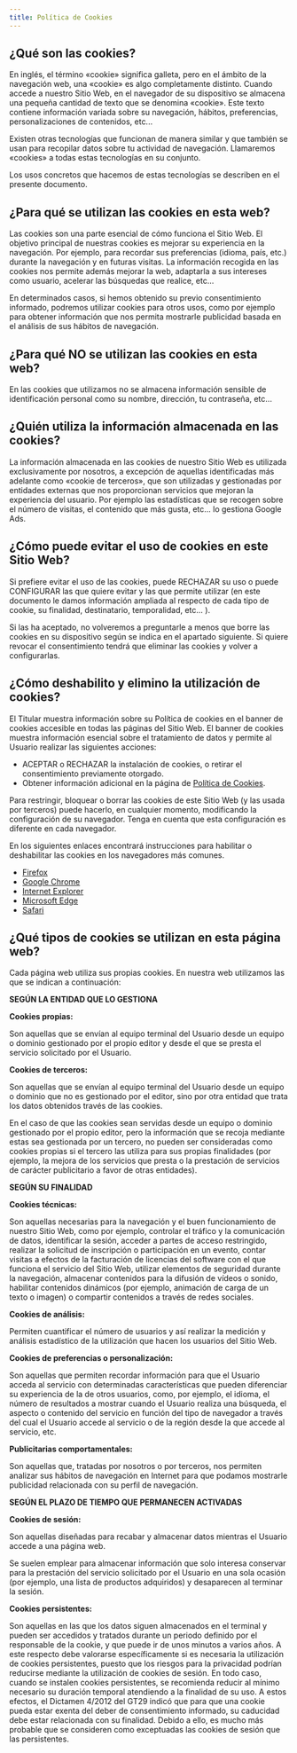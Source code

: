```yaml
---
title: Política de Cookies
---
```


## ¿Qué son las cookies?

En inglés, el término «cookie» significa galleta, pero en el ámbito de la navegación web, una «cookie» es algo completamente distinto. Cuando accede a nuestro Sitio Web, en el navegador de su dispositivo se almacena una pequeña cantidad de texto que se denomina «cookie». Este texto contiene información variada sobre su navegación, hábitos, preferencias, personalizaciones de contenidos, etc...

Existen otras tecnologías que funcionan de manera similar y que también se usan para recopilar datos sobre tu actividad de navegación. Llamaremos «cookies» a todas estas tecnologías en su conjunto.

Los usos concretos que hacemos de estas tecnologías se describen en el presente documento.

## ¿Para qué se utilizan las cookies en esta web?

Las cookies son una parte esencial de cómo funciona el Sitio Web. El objetivo principal de nuestras cookies es mejorar su experiencia en la navegación. Por ejemplo, para recordar sus preferencias (idioma, país, etc.) durante la navegación y en futuras visitas. La información recogida en las cookies nos permite además mejorar la web, adaptarla a sus intereses como usuario, acelerar las búsquedas que realice, etc...

En determinados casos, si hemos obtenido su previo consentimiento informado, podremos utilizar cookies para otros usos, como por ejemplo para obtener información que nos permita mostrarle publicidad basada en el análisis de sus hábitos de navegación.

## ¿Para qué NO se utilizan las cookies en esta web?

En las cookies que utilizamos no se almacena información sensible de identificación personal como su nombre, dirección, tu contraseña, etc...

## ¿Quién utiliza la información almacenada en las cookies?

La información almacenada en las cookies de nuestro Sitio Web es utilizada exclusivamente por nosotros, a excepción de aquellas identificadas más adelante como «cookie de terceros», que son utilizadas y gestionadas por entidades externas que nos proporcionan servicios que mejoran la experiencia del usuario. Por ejemplo las estadísticas que se recogen sobre el número de visitas, el contenido que más gusta, etc... lo gestiona Google Ads.

## ¿Cómo puede evitar el uso de cookies en este Sitio Web?

Si prefiere evitar el uso de las cookies, puede RECHAZAR su uso o puede CONFIGURAR las que quiere evitar y las que permite utilizar (en este documento le damos información ampliada al respecto de cada tipo de cookie, su finalidad, destinatario, temporalidad, etc... ).

Si las ha aceptado, no volveremos a preguntarle a menos que borre las cookies en su dispositivo según se indica en el apartado siguiente. Si quiere revocar el consentimiento tendrá que eliminar las cookies y volver a configurarlas.

## ¿Cómo deshabilito y elimino la utilización de cookies?

El Titular muestra información sobre su Política de cookies en el banner de cookies accesible en todas las páginas del Sitio Web. El banner de cookies muestra información esencial sobre el tratamiento de datos y permite al Usuario realizar las siguientes acciones:

* ACEPTAR o RECHAZAR la instalación de cookies, o retirar el consentimiento previamente otorgado.
* Obtener información adicional en la página de [Política de Cookies](https://construcciones-barreto.c.wetopi.com/politica-de-cookies/).

Para restringir, bloquear o borrar las cookies de este Sitio Web (y las usada por terceros) puede hacerlo, en cualquier momento, modificando la configuración de su navegador. Tenga en cuenta que esta configuración es diferente en cada navegador.

En los siguientes enlaces encontrará instrucciones para habilitar o deshabilitar las cookies en los navegadores más comunes.

* [Firefox](http://support.mozilla.org/es/kb/habilitar-y-deshabilitar-cookies-que-los-sitios-we)
* [Google Chrome](https://support.google.com/chrome/answer/95647?hl=es)
* [Internet Explorer](https://support.microsoft.com/es-es/help/17442/windows-internet-explorer-delete-manage-cookies#ie=%22ie-10)
* [Microsoft Edge](https://support.microsoft.com/es-es/help/4468242/microsoft-edge-browsing-data-and-privacy)
* [Safari](http://support.apple.com/kb/HT1677?viewlocale=es_ES)

## ¿Qué tipos de cookies se utilizan en esta página web?

Cada página web utiliza sus propias cookies. En nuestra web utilizamos las que se indican a continuación:

**SEGÚN LA ENTIDAD QUE LO GESTIONA**

**Cookies propias:**

Son aquellas que se envían al equipo terminal del Usuario desde un equipo o dominio gestionado por el propio editor y desde el que se presta el servicio solicitado por el Usuario.

**Cookies de terceros:**

Son aquellas que se envían al equipo terminal del Usuario desde un equipo o dominio que no es gestionado por el editor, sino por otra entidad que trata los datos obtenidos través de las cookies.

En el caso de que las cookies sean servidas desde un equipo o dominio gestionado por el propio editor, pero la información que se recoja mediante estas sea gestionada por un tercero, no pueden ser consideradas como cookies propias si el tercero las utiliza para sus propias finalidades (por ejemplo, la mejora de los servicios que presta o la prestación de servicios de carácter publicitario a favor de otras entidades).

**SEGÚN SU FINALIDAD**

**Cookies técnicas:**

Son aquellas necesarias para la navegación y el buen funcionamiento de nuestro Sitio Web, como por ejemplo, controlar el tráfico y la comunicación de datos, identificar la sesión, acceder a partes de acceso restringido, realizar la solicitud de inscripción o participación en un evento, contar visitas a efectos de la facturación de licencias del software con el que funciona el servicio del Sitio Web, utilizar elementos de seguridad durante la navegación, almacenar contenidos para la difusión de vídeos o sonido, habilitar contenidos dinámicos (por ejemplo, animación de carga de un texto o imagen) o compartir contenidos a través de redes sociales.

**Cookies de análisis:**

Permiten cuantificar el número de usuarios y así realizar la medición y análisis estadístico de la utilización que hacen los usuarios del Sitio Web.

**Cookies de preferencias o personalización:**

Son aquellas que permiten recordar información para que el Usuario acceda al servicio con determinadas características que pueden diferenciar su experiencia de la de otros usuarios, como, por ejemplo, el idioma, el número de resultados a mostrar cuando el Usuario realiza una búsqueda, el aspecto o contenido del servicio en función del tipo de navegador a través del cual el Usuario accede al servicio o de la región desde la que accede al servicio, etc.

**Publicitarias comportamentales:**

Son aquellas que, tratadas por nosotros o por terceros, nos permiten analizar sus hábitos de navegación en Internet para que podamos mostrarle publicidad relacionada con su perfil de navegación.

**SEGÚN EL PLAZO DE TIEMPO QUE PERMANECEN ACTIVADAS**

**Cookies de sesión:**

Son aquellas diseñadas para recabar y almacenar datos mientras el Usuario accede a una página web.

Se suelen emplear para almacenar información que solo interesa conservar para la prestación del servicio solicitado por el Usuario en una sola ocasión (por ejemplo, una lista de productos adquiridos) y desaparecen al terminar la sesión.

**Cookies persistentes:**

Son aquellas en las que los datos siguen almacenados en el terminal y pueden ser accedidos y tratados durante un periodo definido por el responsable de la cookie, y que puede ir de unos minutos a varios años. A este respecto debe valorarse específicamente si es necesaria la utilización de cookies persistentes, puesto que los riesgos para la privacidad podrían reducirse mediante la utilización de cookies de sesión. En todo caso, cuando se instalen cookies persistentes, se recomienda reducir al mínimo necesario su duración temporal atendiendo a la finalidad de su uso. A estos efectos, el Dictamen 4/2012 del GT29 indicó que para que una cookie pueda estar exenta del deber de consentimiento informado, su caducidad debe estar relacionada con su finalidad. Debido a ello, es mucho más probable que se consideren como exceptuadas las cookies de sesión que las persistentes.